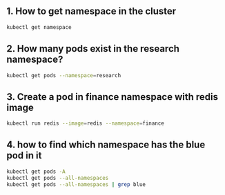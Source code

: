 ## 1. How to get namespace in the cluster

```sh
kubectl get namespace
```

## 2. How many pods exist in the research namespace?

```sh
kubectl get pods --namespace=research
```

## 3. Create a pod in finance namespace with redis image

```sh
kubectl run redis --image=redis --namespace=finance
```

## 4. how to find which namespace has the blue pod in it

```sh
kubectl get pods -A
kubectl get pods --all-namespaces
kubectl get pods --all-namespaces | grep blue
```